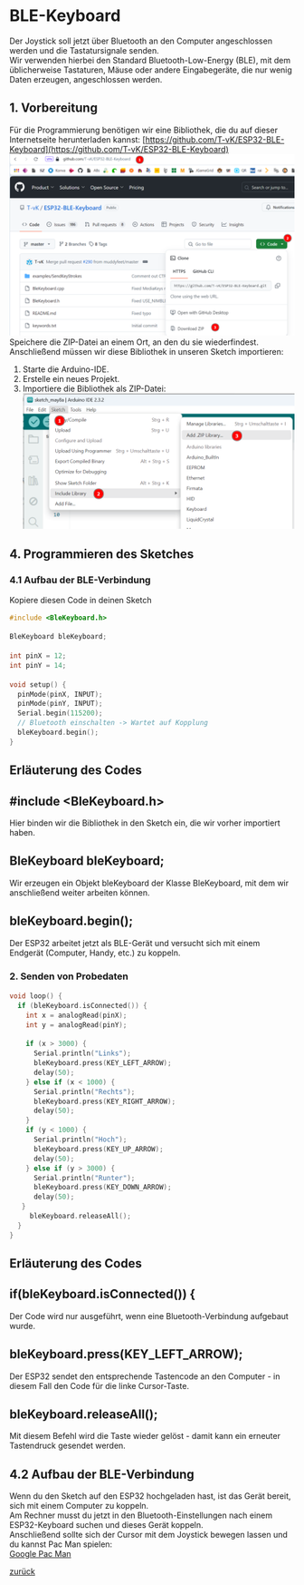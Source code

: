    <link rel="stylesheet" href="https://hi2272.github.io/StyleMD.css">

# BLE-Keyboard

Der Joystick soll jetzt über Bluetooth an den Computer angeschlossen werden und die Tastatursignale senden.  
Wir verwenden hierbei den Standard Bluetooth-Low-Energy (BLE), mit dem üblicherweise Tastaturen, Mäuse oder andere Eingabegeräte, die nur wenig Daten erzeugen, angeschlossen werden.  

## 1. Vorbereitung
Für die Programmierung benötigen wir eine Bibliothek, die du auf dieser Internetseite herunterladen kannst: [https://github.com/T-vK/ESP32-BLE-Keyboard](https://github.com/T-vK/ESP32-BLE-Keyboard)  
![alt text](2024-05-08_08-25.png)  
Speichere die ZIP-Datei an einem Ort, an den du sie wiederfindest.  
Anschließend müssen wir diese Bibliothek in unseren Sketch importieren:
1. Starte die Arduino-IDE.
2. Erstelle ein neues Projekt.
3. Importiere die Bibliothek als ZIP-Datei:  
   ![alt text](2024-05-08_08-23.png)
## 4. Programmieren des Sketches
### 4.1 Aufbau der BLE-Verbindung
Kopiere diesen Code in deinen Sketch
```C++
#include <BleKeyboard.h>

BleKeyboard bleKeyboard;

int pinX = 12;
int pinY = 14;

void setup() {
  pinMode(pinX, INPUT);
  pinMode(pinY, INPUT);
  Serial.begin(115200);
  // Bluetooth einschalten -> Wartet auf Kopplung
  bleKeyboard.begin();
}
```
## Erläuterung des Codes
## #include <BleKeyboard.h>
Hier binden wir die Bibliothek in den Sketch ein, die wir vorher importiert haben.
## BleKeyboard bleKeyboard;
Wir erzeugen ein Objekt bleKeyboard der Klasse BleKeyboard, mit dem wir anschließend weiter arbeiten können.
## bleKeyboard.begin();
Der ESP32 arbeitet jetzt als BLE-Gerät und versucht sich mit einem Endgerät (Computer, Handy, etc.) zu koppeln.
### 2. Senden von Probedaten
```C++
void loop() {
  if (bleKeyboard.isConnected()) {
    int x = analogRead(pinX);
    int y = analogRead(pinY);

    if (x > 3000) {
      Serial.println("Links");
      bleKeyboard.press(KEY_LEFT_ARROW);
      delay(50);
    } else if (x < 1000) {
      Serial.println("Rechts");
      bleKeyboard.press(KEY_RIGHT_ARROW);
      delay(50);
    }
    if (y < 1000) {
      Serial.println("Hoch");
      bleKeyboard.press(KEY_UP_ARROW);
      delay(50);
    } else if (y > 3000) {
      Serial.println("Runter");
      bleKeyboard.press(KEY_DOWN_ARROW);
      delay(50);
   }
     bleKeyboard.releaseAll();
  }
}
```
## Erläuterung des Codes
## if(bleKeyboard.isConnected()) {
Der Code wird nur ausgeführt, wenn eine Bluetooth-Verbindung aufgebaut wurde.
## bleKeyboard.press(KEY_LEFT_ARROW);
Der ESP32 sendet den entsprechende Tastencode an den Computer - in diesem Fall den Code für die linke Cursor-Taste.
## bleKeyboard.releaseAll();
Mit diesem Befehl wird die Taste wieder gelöst - damit kann ein erneuter Tastendruck gesendet werden.
## 4.2 Aufbau der BLE-Verbindung
Wenn du den Sketch auf den ESP32 hochgeladen hast, ist das Gerät bereit, sich mit einem Computer zu koppeln.  
Am Rechner musst du jetzt in den Bluetooth-Einstellungen nach einem ESP32-Keyboard suchen und dieses Gerät koppeln.  
Anschließend sollte sich der Cursor mit dem Joystick bewegen lassen und du kannst Pac Man spielen:  
[Google Pac Man](https://www.google.com/logos/2010/pacman10-i.html)  

  


[zurück](../../index.html)   


       

